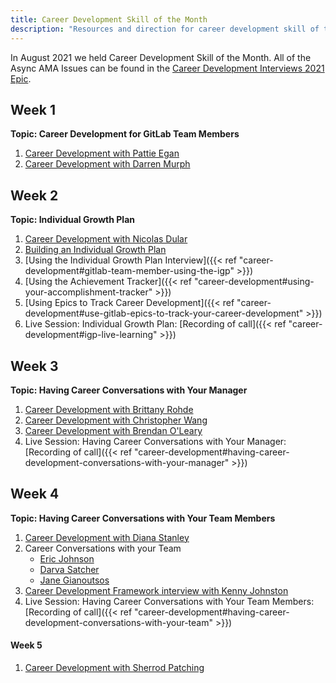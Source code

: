 ```yaml
---
title: Career Development Skill of the Month
description: "Resources and direction for career development skill of the month for all GitLab team members"
---
```


In August 2021 we held Career Development Skill of the Month. All of the Async AMA Issues can be found in the [Career Development Interviews 2021 Epic](https://gitlab.com/groups/gitlab-com/people-group/learning-development/-/epics/68).

## Week 1

**Topic: Career Development for GitLab Team Members**

1. [Career Development with Pattie Egan](https://levelup.gitlab.com/access/saml/login/internal-team-members?returnTo=https://levelup.gitlab.com/learn/course/career-development-with-pattie-egan)
1. [Career Development with Darren Murph](https://levelup.gitlab.com/access/saml/login/internal-team-members?returnTo=https://levelup.gitlab.com/learn/course/career-development-with-darren-murph)

## Week 2

**Topic: Individual Growth Plan**

1. [Career Development with Nicolas Dular](https://levelup.gitlab.com/access/saml/login/internal-team-members?returnTo=https://levelup.gitlab.com/learn/course/career-development-w-nicolas-dular)
1. [Building an Individual Growth Plan](https://levelup.gitlab.com/access/saml/login/internal-team-members?returnTo=https://levelup.gitlab.com/learn/course/building-an-individual-growth-plan)
1. [Using the Individual Growth Plan Interview]({{< ref "career-development#gitlab-team-member-using-the-igp" >}})
1. [Using the Achievement Tracker]({{< ref "career-development#using-your-accomplishment-tracker" >}})
1. [Using Epics to Track Career Development]({{< ref "career-development#use-gitlab-epics-to-track-your-career-development" >}})
1. Live Session: Individual Growth Plan: [Recording of call]({{< ref "career-development#igp-live-learning" >}})

## Week 3

**Topic: Having Career Conversations with Your Manager**

1. [Career Development with Brittany Rohde](https://levelup.gitlab.com/access/saml/login/internal-team-members?returnTo=https://levelup.gitlab.com/learn/course/career-development-with-brittany-rohde)
1. [Career Development with Christopher Wang](https://levelup.gitlab.com/access/saml/login/internal-team-members?returnTo=https://levelup.gitlab.com/learn/course/career-development-with-christopher-wang)
1. [Career Development with Brendan O'Leary](https://levelup.gitlab.com/access/saml/login/internal-team-members?returnTo=https://levelup.gitlab.com/learn/course/career-development-with-brendan-oleary)
1. Live Session: Having Career Conversations with Your Manager: [Recording of call]({{< ref "career-development#having-career-development-conversations-with-your-manager" >}})

## Week 4

**Topic: Having Career Conversations with Your Team Members**

1. [Career Development with Diana Stanley](https://levelup.gitlab.com/access/saml/login/internal-team-members?returnTo=https://levelup.gitlab.com/learn/course/career-development-with-diana-stanley)
1. Career Conversations with your Team
   - [Eric Johnson](https://www.youtube.com/watch?v=hYahDZ9nIWA)
   - [Darva Satcher](https://www.youtube.com/watch?v=F7br2CqkjGE)
   - [Jane Gianoutsos](https://www.youtube.com/watch?v=PA3Cb51aNrA)
1. [Career Development Framework interview with Kenny Johnston](https://www.youtube.com/watch?v=dNZjmf68UIg)
1. Live Session: Having Career Conversations with Your Team Members: [Recording of call]({{< ref "career-development#having-career-development-conversations-with-your-team" >}})

#### Week 5

1. [Career Development with Sherrod Patching](https://levelup.gitlab.com/access/saml/login/internal-team-members?returnTo=https://levelup.gitlab.com/learn/course/career-development-with-sherrod-patching)
